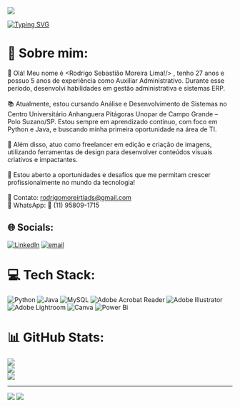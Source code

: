 ![](https://capsule-render.vercel.app/api?type=waving&height=150&color=gradient&reversal=false&descAlignY=14&descAlign=0&section=header](https://capsule-render.vercel.app/api?type=waving&height=100&color=gradient&reversal=true&descAlignY=50&descAlign=49&section=header))

[![Typing SVG](https://readme-typing-svg.demolab.com?font=Fira+Code&pause=1000&color=54AC05&width=435&lines=Aspiring+a+Full-Stack+Developer)](https://git.io/typing-svg)
# 💫 Sobre mim:
👋 Olá! Meu nome é <Rodrigo Sebastião Moreira Lima!/> , tenho 27 anos e possuo 5 anos de experiência como Auxiliar Administrativo. Durante esse período, desenvolvi habilidades em gestão administrativa e sistemas ERP.<br><br>📚 Atualmente, estou cursando Análise e Desenvolvimento de Sistemas no Centro Universitário Anhanguera Pitágoras Unopar de Campo Grande – Polo Suzano/SP. Estou sempre em aprendizado contínuo, com foco em Python e Java, e buscando minha primeira oportunidade na área de TI.<br><br>🎨 Além disso, atuo como freelancer em edição e criação de imagens, utilizando ferramentas de design para desenvolver conteúdos visuais criativos e impactantes.<br><br>🚀 Estou aberto a oportunidades e desafios que me permitam crescer profissionalmente no mundo da tecnologia!<br><br>📩 Contato: rodrigomoreirtiads@gmail.com<br>📱 WhatsApp: 📲 (11) 95809-1715<br>


## 🌐 Socials:
[![LinkedIn](https://img.shields.io/badge/LinkedIn-%230077B5.svg?logo=linkedin&logoColor=white)](https://linkedin.com/in/rodrigo-sebasti%C3%A3o-moreira-lima-768230351/) [![email](https://img.shields.io/badge/Email-D14836?logo=gmail&logoColor=white)](mailto:rodrigomoreirtiads@gmail.com) 

# 💻 Tech Stack:
![Python](https://img.shields.io/badge/python-3670A0?style=for-the-badge&logo=python&logoColor=ffdd54) ![Java](https://img.shields.io/badge/java-%23ED8B00.svg?style=for-the-badge&logo=openjdk&logoColor=white) ![MySQL](https://img.shields.io/badge/mysql-4479A1.svg?style=for-the-badge&logo=mysql&logoColor=white) ![Adobe Acrobat Reader](https://img.shields.io/badge/Adobe%20Acrobat%20Reader-EC1C24.svg?style=for-the-badge&logo=Adobe%20Acrobat%20Reader&logoColor=white) ![Adobe Illustrator](https://img.shields.io/badge/adobe%20illustrator-%23FF9A00.svg?style=for-the-badge&logo=adobe%20illustrator&logoColor=white) ![Adobe Lightroom](https://img.shields.io/badge/Adobe%20Lightroom-31A8FF.svg?style=for-the-badge&logo=Adobe%20Lightroom&logoColor=white) ![Canva](https://img.shields.io/badge/Canva-%2300C4CC.svg?style=for-the-badge&logo=Canva&logoColor=white) ![Power Bi](https://img.shields.io/badge/power_bi-F2C811?style=for-the-badge&logo=powerbi&logoColor=black)
# 📊 GitHub Stats:
![](https://github-readme-stats.vercel.app/api?username=R-Moreiraa&theme=merko&hide_border=false&include_all_commits=true&count_private=true)<br/>
![](https://nirzak-streak-stats.vercel.app/?user=R-Moreiraa&theme=merko&hide_border=false)<br/>
![](https://github-readme-stats.vercel.app/api/top-langs/?username=R-Moreiraa&theme=merko&hide_border=false&include_all_commits=true&count_private=true&layout=compact)

---
[![](https://visitcount.itsvg.in/api?id=R-Moreiraa&icon=0&color=0)](https://visitcount.itsvg.in)
![](https://capsule-render.vercel.app/api?type=waving&height=150&color=gradient&reversal=true&descAlignY=50&descAlign=8&section=footer)
<!-- Proudly created with GPRM ( https://gprm.itsvg.in ) -->

